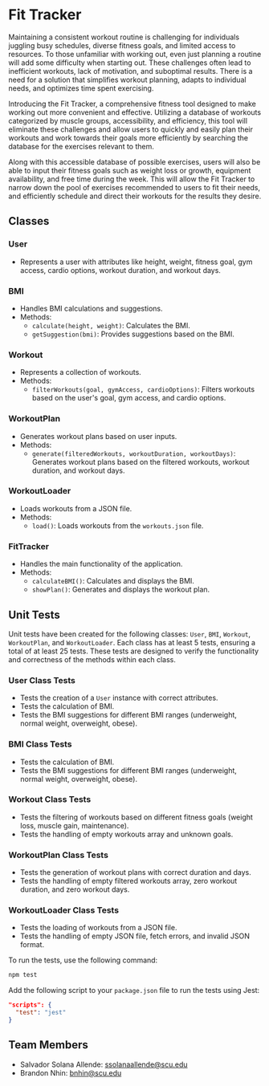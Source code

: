 # Fit Tracker

Maintaining a consistent workout routine is challenging for individuals juggling busy schedules, diverse fitness goals, and limited access to resources. To those unfamiliar with working out, even just planning a routine will add some difficulty when starting out. These challenges often lead to inefficient workouts, lack of motivation, and suboptimal results. There is a need for a solution that simplifies workout planning, adapts to individual needs, and optimizes time spent exercising.

Introducing the Fit Tracker, a comprehensive fitness tool designed to make working out more convenient and effective. Utilizing a database of workouts categorized by muscle groups, accessibility, and efficiency, this tool will eliminate these challenges and allow users to quickly and easily plan their workouts and work towards their goals more efficiently by searching the database for the exercises relevant to them.

Along with this accessible database of possible exercises, users will also be able to input their fitness goals such as weight loss or growth, equipment availability, and free time during the week. This will allow the Fit Tracker to narrow down the pool of exercises recommended to users to fit their needs, and efficiently schedule and direct their workouts for the results they desire.

## Classes

### User
- Represents a user with attributes like height, weight, fitness goal, gym access, cardio options, workout duration, and workout days.

### BMI
- Handles BMI calculations and suggestions.
- Methods:
  - `calculate(height, weight)`: Calculates the BMI.
  - `getSuggestion(bmi)`: Provides suggestions based on the BMI.

### Workout
- Represents a collection of workouts.
- Methods:
  - `filterWorkouts(goal, gymAccess, cardioOptions)`: Filters workouts based on the user's goal, gym access, and cardio options.

### WorkoutPlan
- Generates workout plans based on user inputs.
- Methods:
  - `generate(filteredWorkouts, workoutDuration, workoutDays)`: Generates workout plans based on the filtered workouts, workout duration, and workout days.

### WorkoutLoader
- Loads workouts from a JSON file.
- Methods:
  - `load()`: Loads workouts from the `workouts.json` file.

### FitTracker
- Handles the main functionality of the application.
- Methods:
  - `calculateBMI()`: Calculates and displays the BMI.
  - `showPlan()`: Generates and displays the workout plan.

## Unit Tests

Unit tests have been created for the following classes: `User`, `BMI`, `Workout`, `WorkoutPlan`, and `WorkoutLoader`. Each class has at least 5 tests, ensuring a total of at least 25 tests. These tests are designed to verify the functionality and correctness of the methods within each class.

### User Class Tests
- Tests the creation of a `User` instance with correct attributes.
- Tests the calculation of BMI.
- Tests the BMI suggestions for different BMI ranges (underweight, normal weight, overweight, obese).

### BMI Class Tests
- Tests the calculation of BMI.
- Tests the BMI suggestions for different BMI ranges (underweight, normal weight, overweight, obese).

### Workout Class Tests
- Tests the filtering of workouts based on different fitness goals (weight loss, muscle gain, maintenance).
- Tests the handling of empty workouts array and unknown goals.

### WorkoutPlan Class Tests
- Tests the generation of workout plans with correct duration and days.
- Tests the handling of empty filtered workouts array, zero workout duration, and zero workout days.

### WorkoutLoader Class Tests
- Tests the loading of workouts from a JSON file.
- Tests the handling of empty JSON file, fetch errors, and invalid JSON format.

To run the tests, use the following command:

```sh
npm test
```

Add the following script to your `package.json` file to run the tests using Jest:

```json
"scripts": {
  "test": "jest"
}
```

## Team Members

- Salvador Solana Allende: ssolanaallende@scu.edu
- Brandon Nhin: bnhin@scu.edu
